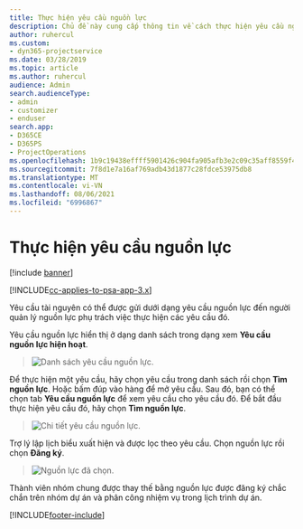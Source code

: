```yaml
---
title: Thực hiện yêu cầu nguồn lực
description: Chủ đề này cung cấp thông tin về cách thực hiện yêu cầu nguồn lực.
author: ruhercul
ms.custom:
- dyn365-projectservice
ms.date: 03/28/2019
ms.topic: article
ms.author: ruhercul
audience: Admin
search.audienceType:
- admin
- customizer
- enduser
search.app:
- D365CE
- D365PS
- ProjectOperations
ms.openlocfilehash: 1b9c19438effff5901426c904fa905afb3e2c09c35aff8559f491c06401806e0
ms.sourcegitcommit: 7f8d1e7a16af769adb43d1877c28fdce53975db8
ms.translationtype: MT
ms.contentlocale: vi-VN
ms.lasthandoff: 08/06/2021
ms.locfileid: "6996867"
---
```

# <a name="fulfilling-resource-requests"></a>Thực hiện yêu cầu nguồn lực

[!include [banner](../includes/psa-now-project-operations.md)]

[!INCLUDE[cc-applies-to-psa-app-3.x](../includes/cc-applies-to-psa-app-3x.md)]

Yêu cầu tài nguyên có thể được gửi dưới dạng yêu cầu nguồn lực đến người quản lý nguồn lực phụ trách việc thực hiện các yêu cầu đó.

Yêu cầu nguồn lực hiển thị ở dạng danh sách trong dạng xem **Yêu cầu nguồn lực hiện hoạt**.

> ![Danh sách yêu cầu nguồn lực.](media/Resource-Management-image59.png)

Để thực hiện một yêu cầu, hãy chọn yêu cầu trong danh sách rồi chọn **Tìm nguồn lực**. Hoặc bấm đúp vào hàng để mở yêu cầu. Sau đó, bạn có thể chọn tab **Yêu cầu nguồn lực** để xem yêu cầu cho yêu cầu đó. Để bắt đầu thực hiện yêu cầu đó, hãy chọn **Tìm nguồn lực**.

> ![Chi tiết yêu cầu nguồn lực.](media/Resource-Management-image60.png)

Trợ lý lập lịch biểu xuất hiện và được lọc theo yêu cầu. Chọn nguồn lực rồi chọn **Đăng ký**.

> ![Nguồn lực đã chọn.](media/Resource-Management-image61.png)

Thành viên nhóm chung được thay thế bằng nguồn lực được đăng ký chắc chắn trên nhóm dự án và phân công nhiệm vụ trong lịch trình dự án.


[!INCLUDE[footer-include](../includes/footer-banner.md)]